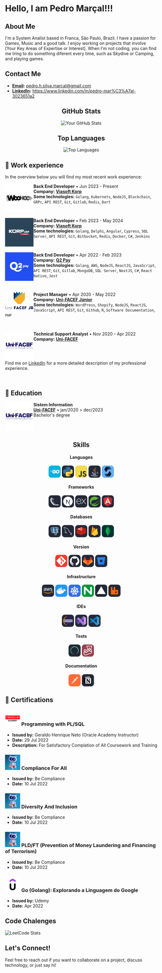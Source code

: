 # Hello, I am Pedro Marçal!!! 

## About Me
I'm a System Analist based in Franca, São Paulo, Brazil. I have a passion for Games, Music and a good talk. I enjoy working on projects that involve [Your Key Areas of Expertise or Interest]. When I'm not coding, you can find me tring to do something diferent every time, such as Skydive or Camping, and playing games.

## Contact Me
- **[Email](pedro.h.silva.marcal@gmail.com):**  pedro.h.silva.marcal@gmail.com
- **[LinkedIn](https://www.linkedin.com/in/pedro-mar%C3%A7al-3023651a2/):** https://www.linkedin.com/in/pedro-mar%C3%A7al-3023651a2

<div align="center" id="skills">

## GitHub Stats
![Your GitHub Stats](https://github-readme-stats.vercel.app/api?username=PedroSMarcal&show_icons=true&theme=radical)

## Top Languages
![Top Languages](https://github-readme-stats.vercel.app/api/top-langs/?username=PedroSMarcal&layout=compact&theme=radical)  

</div>

## 💼 Work experience

In the overview below you will find my most recent work experience:

<div>

  [<img align="left" width="94px" alt="Woohoo Plus" src="./companies/woohooplus_logo.jpg"/>](https://www.woohoo.plus/)

  <p align="right">

  **Back End Developer** • Jun 2023 - Present <br />
  **Company:** [**Viasoft Korp**](https://unifacefjr.com.br/)  <br />
  **Some technologies:** `Golang`, `Kubernets`, `NodeJS`, `Blockchain`, `GRPc`, `API REST`, `Git`, `Gitlab`, `Redis`, `Dart` <br />
  </p>
</div>

<br/>

<div>

  [<img align="left" width="94px" alt="Viasoft Korp" src="./companies/viasoft_korp_logo.jpg"/>](https://www.korp.com.br/)

  <p align="right">

  **Back End Developer** • Feb 2023 - May 2024 <br />
  **Company:** [**Viasoft Korp**](https://unifacefjr.com.br/)  <br />
  **Some technologies:** `Golang`, `Delphi`, `Angular`, `Cypress`, `SQL Server`, `API REST`, `Git`, `Bitbucket`, `Redis`, `Docker`, `C#`, `Jenkins` <br />
  </p>
</div>

<br/>

<div>

  [<img align="left" width="94px" alt="Q2 Pay" src="./companies/quero2pay_logo.jpg"/>](https://q2pay.com.br/)

  <p align="right">

  **Back End Developer** • Apr 2022 - Feb 2023 <br />
  **Company:** [**Q2 Pay**](https://q2pay.com.br)  <br />
  **Some technologies:** `Golang`, `AWS`, `NodeJS`, `ReactJS`, `JavaScript`, `API REST`, `Git`, `Gitlab`, `MongoDB`, `SQL Server`, `NextJS`, `C#`, `React Native`, `Jest` <br />
  </p>
</div>

<br/>

<div>

  [<img align="left" width="94px" alt="Uni-FACEF Júnior" src="./companies/Uni-FACEF Jr2.png"/>](https://unifacefjr.com.br)

  <p align="right">

  **Project Manager** • Apr 2020 - May 2022 <br />
  **Company:** [**Uni-FACEF Júnior**](https://unifacefjr.com.br/)  <br />
  **Some technologies:** `WordPress`, `Shopify`, `NodeJS`, `ReactJS`, `JavaScript`, `API REST`, `Git`, `Github`, `R`, `Software Documentation`, `PHP` <br />
  </p>
</div>

<br/>

<div>

  [<img align="left" width="94px" alt="Uni-FACEF" src="./companies/unifacef-logo.png"/>](https://www.unifacef.com.br/)

  <p align="right">

  **Technical Support Analyst** • Nov 2020 - Apr 2022 <br />
  **Company:** [**Uni-FACEF**](https://www.unifacef.com.br/)
  </p>
</div>

<br/><br/>

Find me on [LinkedIn](https://www.linkedin.com/in/vin%C3%ADcius-gabriel-9b02091b5/) for a more detailed description of my professional experience.

<br />

## 📘 Education

<div>

  [<img align="left" width="94px" alt="Uni-FACEF" src="./companies/unifacef-logo.png"/>](https://www.unifacef.com.br/)

  <p align="right">

  **Sistem Information** <br />
  [**Uni-FACEF**](https://www.unifacef.com.br/) • jan/2020 > dec/2023 <br />
  Bachelor's degree
  </p>
</div>

<br/><br />

<div align="center" id="skills">

## Skills
#### Languages
<img src="./icons/GoLang.svg" alt="Golang Icon" width="40"/> 
<img src="./icons/Python-Dark.svg" alt="Python Icon" width="40"/> 
<img src="./icons/JavaScript.svg" alt="JavaScript Icon" width="40"/> 
<img src="./icons/Java-Dark.svg" alt="Java Icon" width="40"/> 
<img src="./icons/Solidity.svg" alt="Solidity Icon" width="40"/> 

#### Frameworks
<img src="./icons/Flask-Dark.svg" alt="Java Icon" width="40"/> 
<img src="./icons/NextJS-Dark.svg" alt="Next Icon" width="40"/> 
<img src="./icons/ExpressJS-Dark.svg" alt="Express Icon" width="40"/> 
<img src="./icons/Spring-Dark.svg" alt="Spring Icon" width="40"/> 
<img src="./icons/Angular-Dark.svg" alt="Angular Icon" width="40"/> 

#### Databases
<img src="./icons/PostgreSQL-Dark.svg" alt="Postgress Icon" width="40"/> 
<img src="./icons/MySQL-Dark.svg" alt="Mysql Icon" width="40"/> 
<img src="./icons/Redis-Dark.svg" alt="Redis Icon" width="40"/> 
<img src="./icons/Firebase-Dark.svg" alt="Redis Icon" width="40"/> 
<img src="./icons/MongoDB.svg" alt="Redis Icon" width="40"/> 

#### Version
<img src="./icons/Git.svg" alt="Git Icon" width="40"/> 
<img src="./icons/Github-Dark.svg" alt="Github Icon" width="40"/> 
<img src="./icons/GitLab-Dark.svg" alt="Gitlab Icon" width="40"/> 
<img src="./icons/BitBucket-Dark.svg" alt="Bitcbucket Icon" width="40"/> 

#### Infrastructure
<img src="./icons/AWS-Dark.svg" alt="AWS Icon" width="40"/> 
<img src="./icons/Docker.svg" alt="Docker Icon" width="40"/> 
<img src="./icons/Kubernetes.svg" alt="Kubernetes Icon" width="40"/> 
<img src="./icons/Nginx.svg" alt="Nginx Icon" width="40"/> 
<img src="./icons/Vercel-Dark.svg" alt="Vercel Icon" width="40"/>
<img src="./icons/RabbitMQ-Dark.svg" alt="Redis Icon" width="40"/> 

#### IDEs
<img src="./icons/Eclipse-Dark.svg" alt="Eclipse Icon" width="40"/> 
<img src="./icons/VisualStudio-Dark.svg" alt="VisualStudio Icon" width="40"/> 
<img src="./icons/VSCode-Dark.svg" alt="VsCode Icon" width="40"/> 

#### Tests
<img src="./icons/Cypress-Dark.svg" alt="Cypress Icon" width="40"/> 
<img src="./icons/Jest.svg" alt="Jest Icon" width="40"/> 

#### Documentation
<img src="./icons/Postman.svg" alt="Postman Icon" width="40"/> 
<img src="./icons/Notion-Dark.svg" alt="Notion Icon" width="40"/> 
</div>

## 📜 Certifications

### <img src="./icons/oracle-academy.png" alt="Oracle Academy Icon" width="50"/>  Programming with PL/SQL
- **Issued by:** Geraldo Henrique Neto (Oracle Academy Instructor)
- **Date:** 29 Jul 2022
- **Description:** For Satisfactory Complation of All Coursework and Training

### <img src="./icons/be_compliance_logo.jpg" alt="Be Compliance Icon" width="50"/>  Compliance For All
- **Issued by:** Be Compliance
- **Date:** 10 Jul 2022
### <img src="./icons/be_compliance_logo.jpg" alt="Be Compliance Icon" width="50"/>  Diversity And Inclusion
- **Issued by:** Be Compliance
- **Date:** 10 Jul 2022
### <img src="./icons/be_compliance_logo.jpg" alt="Be Compliance Icon" width="50"/>  PLD/FT (Prevention of Money Laundering and Financing of Terrorism)
- **Issued by:** Be Compliance
- **Date:** 10 Jul 2022
### <img src="./icons/udemy_logo.jpg" alt="Udemy Icon" width="50"/>  Go (Golang): Explorando a Linguagem do Google
- **Issued by:** Udemy
- **Date:** Apr 2022

## Code Chalenges
![LeetCode Stats](https://leetcard.jacoblin.cool/PedroSMarcal?theme=dark&font=Share&ext=heatmap)

## Let's Connect!
Feel free to reach out if you want to collaborate on a project, discuss technology, or just say hi!